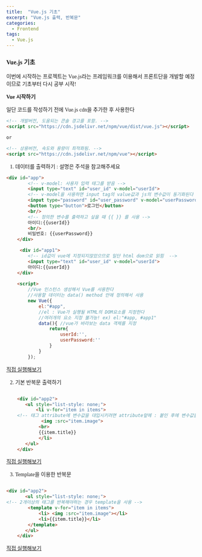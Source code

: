 ```yaml
---
title:  "Vue.js 기초"
excerpt: "Vue.js 출력, 반복문"
categories: 
  - Frontend
tags:
  - Vue.js
---
```


<style>
@font-face { font-family: 'IBMPlexSansKR-Regular';
   src: url('https://cdn.jsdelivr.net/gh/projectnoonnu/noonfonts_20-07@1.0/IBMPlexSansKR-Regular.woff') format('woff'); font-weight: normal; font-style: normal; }
body, a, h3, h4,h1{
font-family: 'IBMPlexSansKR-Regular';
}
td{
	border: 1px solid;
}
</style>

<h3>Vue.js 기초</h3>

<p>이번에 시작하는 프로젝트는 Vue.js라는 프레임워크를 이용해서 프론트단을 개발할 예정이므로 기초부터 다시 공부 시작!</p>

<b>Vue 시작하기</b>

일단 코드를 작성하기 전에 Vue.js cdn을 추가한 후 사용한다

```html
<!-- 개발버전, 도움되는 콘솔 경고를 포함. -->
<script src="https://cdn.jsdelivr.net/npm/vue/dist/vue.js"></script>

or

<!-- 상용버전, 속도와 용량이 최적화됨. -->
<script src="https://cdn.jsdelivr.net/npm/vue"></script>

```
1. 데이터를 출력하기 : 설명은 주석을 참고해주세요

```html
<div id="app">
        <!-- v-model: 사용자 입력 태그를 받음 -->
        <input type="text" id="user_id" v-model="userId">
        <!-- v-model을 사용하면 input tag의 value값과 js의 변수값이 동기화된다 -->
        <input type="password" id="user_password" v-model="userPassword">
        <button type="button">로그인</button>
        <br/>
        <!-- 정의한 변수를 출력하고 싶을 때 {{ }} 를 사용 -->
        아이디:{{userId}}
        <br/>
        비밀번호: {{userPassword}}
	</div>

	 <div id="app1">
        <!-- id값이 vue에 지정되지않았으므로 일단 html dom으로 읽힘  -->
        <input type="text" id="user_id" v-model="userId">
        아이디:{{userId}}
    </div>
	
	<script>
        //Vue 인스턴스 생성해서 Vue를 사용한다
        //사용할 데이터는 data() method 안에 정의해서 사용
        new Vue({
            el:"#app",
            //el : Vue가 실행될 HTML의 DOM요소를 지정한다
            //여러개의 요소 지정 불가능! ex) el:"#app, #app1"
            data(){ //vue가 바라보는 data 객체를 지정
                return{
                    userId:'',
                    userPassword:''
                }
            }
        });

```

<a href="https://jsfiddle.net/hjleee/xvhwd73j/">직접 실행해보기</a>

2. 기본 반복문 출력하기

```html

    <div id="app2"> 
       <ul style="list-style: none;">
           <li v-for="item in items">
	<!-- 태그 attribute에 변수값을 대입시키려면 attribute앞에 : 붙인 후에 변수값을 입력 -->
             <img :src="item.image">
            <br>
            {{item.title}} 
            </li> 
       </ul>
    </div>
```
<a href="https://jsfiddle.net/hjleee/wfbna3e8/9/">직접 실행해보기</a><br>

3. Template을 이용한 반복문

```html

<div id="app2"> 
       <ul style="list-style: none;">
<!-- 2개이상의 태그를 반복해야하는 경우 template을 사용 -->
        <template v-for="item in items">
            <li> <img :src="item.image"></li>
            <li>{{item.title}}</li>
        </template>
       </ul>
    </div>

```
<a href="https://jsfiddle.net/hjleee/wfbna3e8/6/">직접 실행해보기</a>

